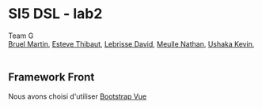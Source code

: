 <p align="center">
  <h1 align="left">SI5 DSL - lab2</h3>
  <p align="left">
  Team G
   <br />
   <a href="https://github.com/Martin-Bruel">Bruel Martin</a>,
   <a href="https://github.com/Thibaut-Esteve">Esteve Thibaut</a>,
   <a href="https://github.com/DavidLebrisse">Lebrisse David</a>,
   <a href="https://github.com/NathanMeulle">Meulle Nathan</a>,	
   <a href="https://github.com/kevinushaka">Ushaka Kevin</a>,
   <br /><br />
  </p>
  <p align="center">
</p>


## Framework Front
Nous avons choisi d'utiliser [Bootstrap Vue](https://bootstrap-vue.org/docs/components)

